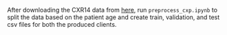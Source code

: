 After downloading the CXR14 data from [here](https://github.com/jfhealthcare/Chexpert?tab=readme-ov-file), run `preprocess_cxp.ipynb` to
split the data based on the patient age and create train, validation, and test csv files for both the produced clients.